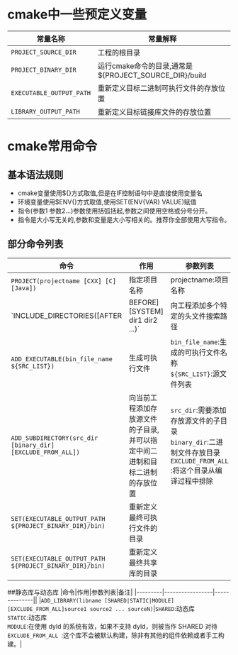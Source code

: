 # cmake中一些预定义变量
|常量名称|常量解释|
|-----|-------|
|`PROJECT_SOURCE_DIR`|工程的根目录|
|`PROJECT_BINARY_DIR`|运行cmake命令的目录,通常是${PROJECT_SOURCE_DIR}/build|
|`EXECUTABLE_OUTPUT_PATH`|重新定义目标二进制可执行文件的存放位置|
|`LIBRARY_OUTPUT_PATH `|重新定义目标链接库文件的存放位置|

# cmake常用命令
## 基本语法规则
* cmake变量使用${}方式取值,但是在IF控制语句中是直接使用变量名
* 环境变量使用$ENV{}方式取值,使用SET(ENV{VAR} VALUE)赋值
* 指令(参数1 参数2...)参数使用括弧括起,参数之间使用空格或分号分开。
* 指令是大小写无关的,参数和变量是大小写相关的。推荐你全部使用大写指令。

## 部分命令列表

|命令|作用|参数列表|
|---------|-----------------|--------------|
|`PROJECT(projectname [CXX] [C] [Java])`|指定项目名称|projectname:项目名称|
|`INCLUDE_DIRECTORIES([AFTER|BEFORE] [SYSTEM] dir1 dir2 ...)`|向工程添加多个特定的头文件搜索路径|AFTER:追加<br>BEFORE:置前;<br>路径之间用空格分割，如果路径中包含了空格，可以使用双引号将它括起来，默认的行为是追加到当前的头文件搜索路径的后面,通过 AFTER 或者 BEFORE 参数，也可以控制是追加还是置前。|
|`ADD_EXECUTABLE(bin_file_name ${SRC_LIST})`|生成可执行文件|`bin_file_name`:生成的可执行文件名称<br>`${SRC_LIST}`:源文件列表|
|`ADD_SUBDIRECTORY(src_dir [binary_dir] [EXCLUDE_FROM_ALL])`|向当前工程添加存放源文件的子目录,并可以指定中间二进制和目标二进制的存放位置|`src_dir`:需要添加存放源文件的子目录<br>`binary_dir`:二进制文件存放目录<br>`EXCLUDE_FROM_ALL `:将这个目录从编译过程中排除|
|`SET(EXECUTABLE_OUTPUT_PATH ${PROJECT_BINARY_DIR}/bin)`|重新定义最终可执行文件的目录|
|`SET(EXECUTABLE_OUTPUT_PATH ${PROJECT_BINARY_DIR}/bin)`|重新定义最终共享库的目录|

##静态库与动态库
|命令|作用|参数列表|备注|
|---------|-----------------|--------------||
|`ADD_LIBRARY(libname [SHARED|STATIC|MODULE][EXCLUDE_FROM_ALL]source1 source2 ... sourceN)`|`SHARED`:动态库<br>`STATIC`:动态库<br>`MODULE`:在使用 dyld 的系统有效，如果不支持 dyld，则被当作 SHARED 对待<br>`EXCLUDE_FROM_ALL `:这个库不会被默认构建，除非有其他的组件依赖或者手工构建。|








